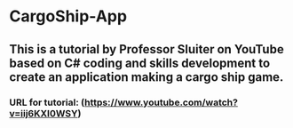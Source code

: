 # CargoShip-App

## This is a tutorial by Professor Sluiter on YouTube based on C# coding and skills development to create an application making a cargo ship game.

### URL for tutorial: (https://www.youtube.com/watch?v=iij6KXI0WSY)
